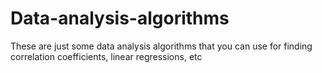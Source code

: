 # Data-analysis-algorithms
These are just some data analysis algorithms that you can use for finding correlation coefficients, linear regressions, etc
